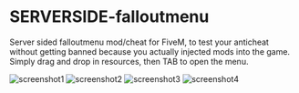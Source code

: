 # SERVERSIDE-falloutmenu
Server sided falloutmenu mod/cheat for FiveM, to test your anticheat without getting banned because you actually injected mods into the game.
Simply drag and drop in resources, then TAB to open the menu.


![screenshot1](https://github.com/Flateric5/SERVERSIDE-falloutmenu/assets/96961227/02d60ff4-d49c-4010-a473-09d6d651a94c)
![screenshot2](https://github.com/Flateric5/SERVERSIDE-falloutmenu/assets/96961227/03599de7-5a17-497c-8b4e-c66c836d205a)
![screenshot3](https://github.com/Flateric5/SERVERSIDE-falloutmenu/assets/96961227/95090b9d-5d78-4d7f-b3e4-a2f16652aa9c)
![screenshot4](https://github.com/Flateric5/SERVERSIDE-falloutmenu/assets/96961227/6e2c00be-fa49-4e71-ab69-044614d71e03)
